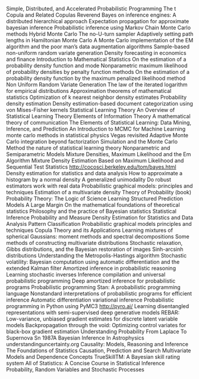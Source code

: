 Simple, Distributed, and Accelerated Probabilistic Programming
The t Copula and Related Copulas
Reverend Bayes on inference engines: A distributed hierarchical approach
Expectation propagation for approximate bayesian inference
Probabilistic inference using Markov Chain Monte Carlo methods
Hybrid Monte Carlo
The no-U-turn sampler Adaptively setting path lengths in Hamiltonian Monte Carlo
A Monte Carlo implementation of the EM algorithm and the poor man’s data augmentation algorithms
Sample-based non-uniform random variate generation
Density forecasting in economics and finance
Introduction to Mathematical Statistics
On the estimation of a probability density function and mode
Nonparametric maximum likelihood of probability densities by penalty function methods
On the estimation of a probability density function by the maximum penalized likelihood method
Non Uniform Random Variate Generation
The law of the iterated logarithm for empirical distributions
Approximation theorems of mathematical statistics
Optimization of k nearest neighbor density estimates
Probability density estimation
Density estimation-based document categorization using von Mises-Fisher kernels
Statistical Learning Theory
An Overview of Statistical Learning Theory
Elements of Information Theory
A mathematical theory of communication
The Elements of Statistical Learning: Data Mining, Inference, and Prediction
An Introduction to MCMC for Machine Learning
monte carlo methods in statistical physics
Vegas revisited Adaptive Monte Carlo integration beyond factorization
Simulation and the Monte Carlo Method
the nature of statistical learning theory
Nonparametric and Semiparametric Models
Mixture Densities, Maximum Likelihood and the Em Algorithm
Mixture Density Estimation Based on Maximum Likelihood and Sequential Test Statistics
http://cocosci.berkeley.edu/tom/bayes.html
Density estimation for statistics and data analysis
How to approximate a histogram by a normal density
A generalized unimodality
Do robust estimators work with real data
Probabilistic graphical models: principles and techniques
Estimation of a multivariate density
Theory of Probability (book)
Probability Theory: The Logic of Science
Learning Structured Prediction Models A Large Margin
On the mathematical foundations of theoretical statistics
Philosophy and the practice of Bayesian statistics
Statistical Inference
Probability and Measure
Density Estimation for Statistics and Data Analysis
Pattern Classification
Probabilistic graphical models principles and techniques
Copula Theory and its Applications
Learning mixtures of spherical Gaussians: moment methods and spectral decompositions
Some methods of constructing multivariate distributions
Stochastic relaxation, Gibbs distributions, and the Bayesian restoration of images
Sinh-arcsinh distributions
Understanding the Metropolis-Hastings algorithm
Stochastic volatility: Bayesian computation using automatic differentiation and the extended Kalman filter
Amortized inference in probabilistic reasoning
Learning stochastic inverses
Inference compilation and universal probabilistic programming
Deep amortized inference for probabilistic programs
Probabilistic programming
Stan: A probabilistic programming language
Nonstandard interpretations of probabilistic programs for efficient inference
Automatic differentiation variational inference
Probabilistic programming in Python using PyMC3
http://pyro.ai/
Learning disentangled representations with semi-supervised deep generative models
REBAR: Low-variance, unbiased gradient estimates for discrete latent variable models
Backpropagation through the void: Optimizing control variates for black-box gradient estimation
Understanding Probability
From Laplace To Supernova Sn 1987A Bayesian Inference In Astrophysics
understandinguncertainty.org
Causality: Models, Reasoning and Inference
The Foundations of Statistics
Causation, Prediction and Search
Multivariate Models and Dependence Concepts
TrueSkillTM: A Bayesian skill rating system
All of Statistics: A Concise Course in Statistical Inference
Probability, Random Variables and Stochastic Processes